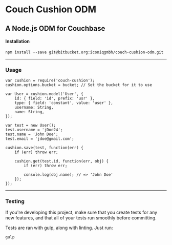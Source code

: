 # Couch Cushion ODM
## A Node.js ODM for Couchbase

#### Installation

```
npm install --save git@bitbucket.org:iconiqgmbh/couch-cushion-odm.git
```

---

### Usage

```
var cushion = require('couch-cushion');
cushion.options.bucket = bucket; // Set the bucket for it to use

var User = cushion.model('User', {
    id: { field: 'id', prefix: 'usr' },
    type: { field: 'constant', value: 'user' },
    username: String,
    name: String,
});

var test = new User();
test.username = 'jDoe24';
test.name = 'John Doe';
test.email = 'jdoe@gmail.com';

cushion.save(test, function(err) {
    if (err) throw err;

    cushion.get(test.id, function(err, obj) {
        if (err) throw err;

        console.log(obj.name); // => 'John Doe'
    });
});
```


---

### Testing

If you're developing this project, make sure that you create tests for any new
features, and that all of your tests run smoothly before committing.

Tests are ran with gulp, along with linting. Just run:

```
gulp
```

